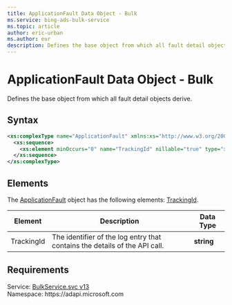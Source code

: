 ```yaml
---
title: ApplicationFault Data Object - Bulk
ms.service: bing-ads-bulk-service
ms.topic: article
author: eric-urban
ms.author: eur
description: Defines the base object from which all fault detail objects derive.
---
```

# ApplicationFault Data Object - Bulk
Defines the base object from which all fault detail objects derive.

## Syntax
```xml
<xs:complexType name="ApplicationFault" xmlns:xs="http://www.w3.org/2001/XMLSchema">
  <xs:sequence>
    <xs:element minOccurs="0" name="TrackingId" nillable="true" type="xs:string" />
  </xs:sequence>
</xs:complexType>
```

## <a name="elements"></a>Elements

The [ApplicationFault](applicationfault.md) object has the following elements: [TrackingId](#trackingid).

|Element|Description|Data Type|
|-----------|---------------|-------------|
|<a name="trackingid"></a>TrackingId|The identifier of the log entry that contains the details of the API call.|**string**|

## Requirements
Service: [BulkService.svc v13](https://bulk.api.bingads.microsoft.com/Api/Advertiser/CampaignManagement/v13/BulkService.svc)  
Namespace: https\://adapi.microsoft.com  

